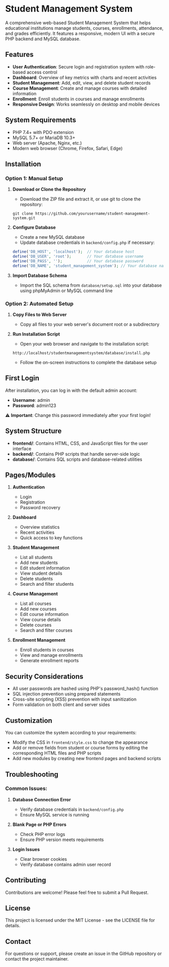 # Student Management System

A comprehensive web-based Student Management System that helps educational institutions manage students, courses, enrollments, attendance, and grades efficiently. It features a responsive, modern UI with a secure PHP backend and MySQL database.

## Features

- **User Authentication**: Secure login and registration system with role-based access control
- **Dashboard**: Overview of key metrics with charts and recent activities
- **Student Management**: Add, edit, view, and delete student records
- **Course Management**: Create and manage courses with detailed information
- **Enrollment**: Enroll students in courses and manage enrollments
- **Responsive Design**: Works seamlessly on desktop and mobile devices

## System Requirements

- PHP 7.4+ with PDO extension
- MySQL 5.7+ or MariaDB 10.3+
- Web server (Apache, Nginx, etc.)
- Modern web browser (Chrome, Firefox, Safari, Edge)

## Installation

### Option 1: Manual Setup

1. **Download or Clone the Repository**
   - Download the ZIP file and extract it, or use git to clone the repository:
   ```
   git clone https://github.com/yourusername/student-management-system.git
   ```

2. **Configure Database**
   - Create a new MySQL database
   - Update database credentials in `backend/config.php` if necessary:
   ```php
   define('DB_HOST', 'localhost');  // Your database host
   define('DB_USER', 'root');       // Your database username
   define('DB_PASS', '');           // Your database password
   define('DB_NAME', 'student_management_system'); // Your database name
   ```

3. **Import Database Schema**
   - Import the SQL schema from `database/setup.sql` into your database using phpMyAdmin or MySQL command line

### Option 2: Automated Setup

1. **Copy Files to Web Server**
   - Copy all files to your web server's document root or a subdirectory

2. **Run Installation Script**
   - Open your web browser and navigate to the installation script:
   ```
   http://localhost/studentmanagementsystem/database/install.php
   ```
   - Follow the on-screen instructions to complete the database setup

## First Login

After installation, you can log in with the default admin account:
- **Username**: admin
- **Password**: admin123

⚠️ **Important**: Change this password immediately after your first login!

## System Structure

- **frontend/**: Contains HTML, CSS, and JavaScript files for the user interface
- **backend/**: Contains PHP scripts that handle server-side logic
- **database/**: Contains SQL scripts and database-related utilities

## Pages/Modules

1. **Authentication**
   - Login
   - Registration
   - Password recovery

2. **Dashboard**
   - Overview statistics
   - Recent activities
   - Quick access to key functions

3. **Student Management**
   - List all students
   - Add new students
   - Edit student information
   - View student details
   - Delete students
   - Search and filter students

4. **Course Management**
   - List all courses
   - Add new courses
   - Edit course information
   - View course details
   - Delete courses
   - Search and filter courses

5. **Enrollment Management**
   - Enroll students in courses
   - View and manage enrollments
   - Generate enrollment reports

## Security Considerations

- All user passwords are hashed using PHP's password_hash() function
- SQL injection prevention using prepared statements
- Cross-site scripting (XSS) prevention with input sanitization
- Form validation on both client and server sides

## Customization

You can customize the system according to your requirements:

- Modify the CSS in `frontend/style.css` to change the appearance
- Add or remove fields from student or course forms by editing the corresponding HTML files and PHP scripts
- Add new modules by creating new frontend pages and backend scripts

## Troubleshooting

### Common Issues:

1. **Database Connection Error**
   - Verify database credentials in `backend/config.php`
   - Ensure MySQL service is running

2. **Blank Page or PHP Errors**
   - Check PHP error logs
   - Ensure PHP version meets requirements

3. **Login Issues**
   - Clear browser cookies
   - Verify database contains admin user record

## Contributing

Contributions are welcome! Please feel free to submit a Pull Request.

## License

This project is licensed under the MIT License - see the LICENSE file for details.

## Contact

For questions or support, please create an issue in the GitHub repository or contact the project maintainer.